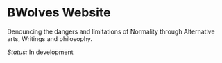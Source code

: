 # BWolves Website

Denouncing the dangers and limitations of Normality through Alternative arts, Writings and philosophy.

_Status:_ In development
